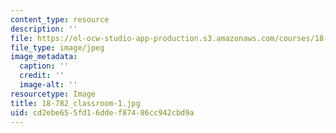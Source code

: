 ```yaml
---
content_type: resource
description: ''
file: https://ol-ocw-studio-app-production.s3.amazonaws.com/courses/18-782-introduction-to-arithmetic-geometry-fall-2013/cd2ebe655fd16ddef87486cc942cbd9a_18-782_classroom-1.jpg
file_type: image/jpeg
image_metadata:
  caption: ''
  credit: ''
  image-alt: ''
resourcetype: Image
title: 18-782_classroom-1.jpg
uid: cd2ebe65-5fd1-6dde-f874-86cc942cbd9a
---
```


